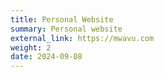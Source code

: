 ```yaml
---
title: Personal Website
summary: Personal website
external_link: https://mwavu.com
weight: 2
date: 2024-09-08
---
```


